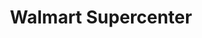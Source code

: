 ---
title: "Walmart Supercenter"
url: /garland/walmart-supercenter-marketplace-drive/
shop: supermarket
---